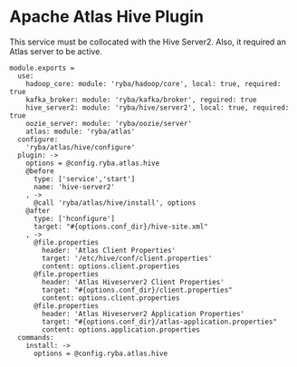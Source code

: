 
# Apache Atlas Hive Plugin

This service must be collocated with the Hive Server2. Also, it required an 
Atlas server to be active.

    module.exports =
      use:
        hadoop_core: module: 'ryba/hadoop/core', local: true, required: true
        kafka_broker: module: 'ryba/kafka/broker', reguired: true
        hive_server2: module: 'ryba/hive/server2', local: true, required: true
        oozie_server: module: 'ryba/oozie/server'
        atlas: module: 'ryba/atlas'
      configure:
        'ryba/atlas/hive/configure'
      plugin: ->
        options = @config.ryba.atlas.hive
        @before
          type: ['service','start']
          name: 'hive-server2'
        , ->
          @call 'ryba/atlas/hive/install', options
        @after
          type: ['hconfigure']
          target: "#{options.conf_dir}/hive-site.xml"
        , ->
          @file.properties
            header: 'Atlas Client Properties'
            target: '/etc/hive/conf/client.properties'
            content: options.client.properties
          @file.properties
            header: 'Atlas Hiveserver2 Client Properties'
            target: "#{options.conf_dir}/client.properties"
            content: options.client.properties
          @file.properties
            header: 'Atlas Hiveserver2 Application Properties'
            target: "#{options.conf_dir}/atlas-application.properties"
            content: options.application.properties
      commands:
        install: ->
          options = @config.ryba.atlas.hive
          
          
            

[atlas-apache]: http://atlas.incubator.apache.org

